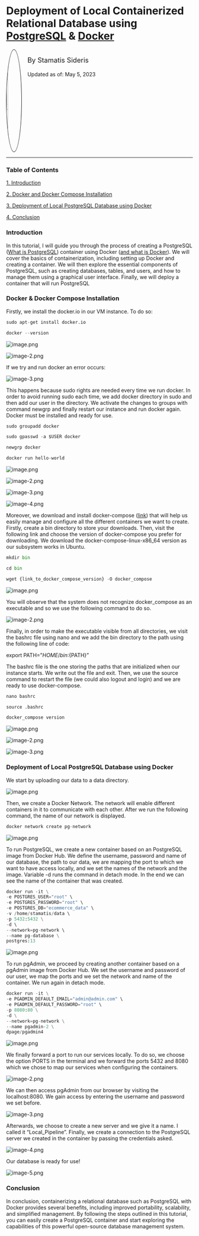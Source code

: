 # Deployment of Local Containerized Relational Database using [PostgreSQL](https://kinsta.com/knowledgebase/what-is-postgresql/) & [Docker](https://www.docker.com)

<!--
```python
from IPython.display import display, HTML
display(HTML('<div style="display: flex;"> \
             <img src="Images/author_pic.jpg" alt="author profile pic" style="width:8%; \
                     border-radius:100%; border: 1px solid black;"/> \
             <div style="float: right; margin-left:3%"> \
             <p style=" font-size: 130%; margin-top:10%; ">By Stamatis Sideris</p> \
             <p style="font-size: 100%;">Updated as of: May 5, 2023</p> \
             </div> \
             </div>'))
```
-->

<div style="display: flex;">              <img src="images/author_pic.jpg" alt="author profile pic" style="width:8%;                      border-radius:100%; border: 1px solid black;"/>              <div style="float: right; margin-left:3%">              <p style=" font-size: 130%; margin-top:10%; ">By Stamatis Sideris</p>              <p style="font-size: 100%;">Updated as of: May 5, 2023</p>              </div>              </div>

-------------------------------------------------------------------------------------------------------------------------------

### Table of Contents

[1. Introduction](#introduction)

[2. Docker and Docker Compose Installation](#docker-and-docker-compose-installation)

[3. Deployment of Local PostgreSQL Database using Docker](#deployment-of-local-postgresql-database-using-docker)

[4. Conclusion](#conclusion)

### Introduction

In this tutorial, I will guide you through the process of creating a PostgreSQL ([What is PostgreSQL](https://kinsta.com/knowledgebase/what-is-postgresql/)) container using Docker ([and what is Docker](https://www.docker.com)). We will cover the basics of containerization, including setting up Docker and creating a container. We will then explore the essential components of PostgreSQL, such as creating databases, tables, and users, and how to manage them using a graphical user interface. Finally, we will deploy a container that will run PostgreSQL 

### Docker & Docker Compose Installation

Firstly, we install the docker.io in our VM instance. To do so:



```python
sudo apt-get install docker.io

docker --version
```

![image.png](Images/Picture1.png)

![image-2.png](Images/Picture2.png)

If we try and run docker an error occurs:

![image-3.png](Images/Picture3.png)

This happens because sudo rights are needed every time we run docker. In order to avoid running sudo each time, we add docker directory in sudo and then add our user in the directory. We activate the changes to groups with command newgrp and finally restart our instance and run docker again. Docker must be installed and ready for use.


```python
sudo groupadd docker

sudo gpasswd -a $USER docker

newgrp docker

docker run hello-world
```

![image.png](Images/Picture4.png)

![image-2.png](Images/Picture5.png)

![image-3.png](Images/Picture6.png)

![image-4.png](Images/Picture7.png)

Moreover, we download and install docker-compose ([link](https://github.com/docker/compose/releases)) that will help us easily manage and configure all the different containers we want to create. Firstly, create a bin directory to store your downloads. Then, visit the following link and choose the version of docker-compose you prefer for downloading. We download the docker-compose-linux-x86_64 version as our subsystem works in Ubuntu.


```python
mkdir bin

cd bin

wget {link_to_docker_compose_version} -O docker_compose
```

![image.png](Images/Picture8.png)

You will observe that the system does not recognize docker_compose as an executable and so we use the following command to do so.

![image-2.png](Images/Picture9.png)

Finally, in order to make the executable visible from all directories, we visit the bashrc file using nano and we add the bin directory to the path using the following line of code:

export PATH=”${HOME}/bin:${PATH}”

The bashrc file is the one storing the paths that are initialized when our instance starts. We write out the file and exit. Then, we use the source command to restart the file (we could also logout and login) and we are ready to use docker-compose.



```python
nano bashrc

source .bashrc

docker_compose version
```

![image.png](Images/Picture10.png)

![image-2.png](Images/Picture11.png)

![image-3.png](Images/Picture12.png)

### Deployment of Local PostgreSQL Database using Docker

We start by uploading our data to a data directory.

![image.png](Images/Picture13.png)

Then, we create a Docker Network. The network will enable different containers in it to communicate with each other. After we run the following command, the name of our network is displayed.


```python
docker network create pg-network
```

![image.png](Images/Picture14.png)

To run PostgreSQL, we create a new container based on an PostgreSQL image from Docker Hub. We define the username, password and name of our database, the path to our data, we are mapping the port to which we want to have access locally, and we set the names of the network and the image. Variable -d runs the command in detach mode. In the end we can see the name of the container that was created.


```python
docker run -it \
-e POSTGRES_USER="root" \
-e POSTGRES_PASSWORD="root" \
-e POSTGRES_DB="ecommerce_data" \
-v /home/stamatis/data \ 
-p 5432:5432 \
-d \ 
--network=pg-network \ 
--name pg-database \
postgres:13
```

![image.png](Images/Picture15.png)

To run pgAdmin, we proceed by creating another container based on a pgAdmin image from Docker Hub. We set the username and password of our user, we map the ports and we set the network and name of the container. We run again in detach mode.


```python
docker run -it \
-e PGADMIN_DEFAULT_EMAIL="admin@admin.com" \
-e PGADMIN_DEFAULT_PASSWORD="root" \
-p 8080:80 \
-d \
--network=pg-network \
--name pgadmin-2 \
dpage/pgadmin4
```

![image.png](Images/Picture16.png)

We finally forward a port to run our services locally. To do so, we choose the option PORTS in the terminal and we forward the ports 5432 and 8080 which we chose to map our services when configuring the containers.

![image-2.png](Images/Picture17.png)

We can then access pgAdmin from our browser by visiting the localhost:8080. We gain access by entering the username and password we set before.

![image-3.png](Images/Picture18.png)

Afterwards, we choose to create a new server and we give it a name. I called it “Local_Pipeline”. Finally, we create a connection to the PostgreSQL server we created in the container by passing the credentials asked.

![image-4.png](Images/Picture19.png)


Our database is ready for use!


![image-5.png](Images/Picture20.png)

### Conclusion

In conclusion, containerizing a relational database such as PostgreSQL with Docker provides several benefits, including improved portability, scalability, and simplified management. By following the steps outlined in this tutorial, you can easily create a PostgreSQL container and start exploring the capabilities of this powerful open-source database management system.
